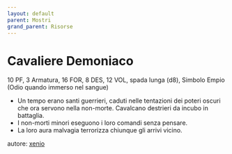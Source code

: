 ```yaml
---
layout: default
parent: Mostri
grand_parent: Risorse 
--- 
```


# Cavaliere Demoniaco
10 PF, 3 Armatura, 16 FOR, 8 DES, 12 VOL, spada lunga (d8), Simbolo Empio (Odio quando immerso nel sangue)
- Un tempo erano santi guerrieri, caduti nelle tentazioni dei poteri oscuri che ora servono nella non-morte. Cavalcano destrieri da incubo in battaglia.
- I non-morti minori eseguono i loro comandi senza pensare.
- La loro aura malvagia terrorizza chiunque gli arrivi vicino.   

autore: [xenio](https://xenioinabottle.blogspot.com) 
